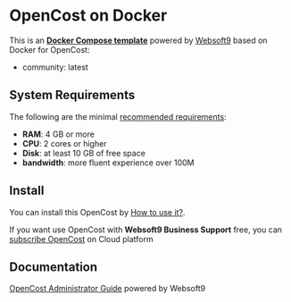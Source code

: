 # OpenCost on Docker  

This is an **[Docker Compose template](https://github.com/Websoft9/docker-library)** powered by [Websoft9](https://www.websoft9.com) based on Docker for OpenCost:


 - community:  latest


## System Requirements

The following are the minimal [recommended requirements](https://opencost.io):

* **RAM**: 4 GB or more
* **CPU**: 2 cores or higher
* **Disk**: at least 10 GB of free space
* **bandwidth**: more fluent experience over 100M  

## Install

You can install this OpenCost by [How to use it?](https://github.com/Websoft9/docker-library#how-to-use-it).   

If you want use OpenCost with **Websoft9 Business Support** free, you can [subscribe OpenCost](https://www.websoft9.com/apps) on Cloud platform

## Documentation

[OpenCost Administrator Guide](https://support.websoft9.com/docs/opencost) powered by Websoft9